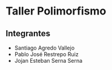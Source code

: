 # Taller Polimorfismo
## Integrantes
* Santiago Agredo Vallejo
* Pablo José Restrepo Ruiz
* Jojan Esteban Serna Serna
